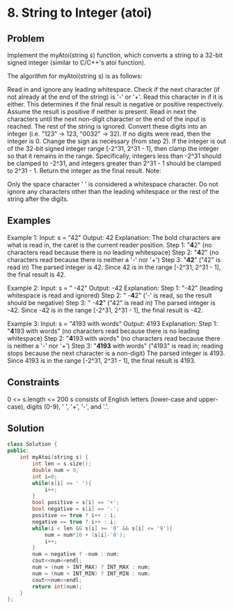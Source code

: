# 8. String to Integer (atoi)

## Problem

Implement the myAtoi(string s) function, which converts a string to a 32-bit signed integer (similar to C/C++'s atoi function).

The algorithm for myAtoi(string s) is as follows:

Read in and ignore any leading whitespace.
Check if the next character (if not already at the end of the string) is '-' or '+'. Read this character in if it is either. This determines if the final result is negative or positive respectively. Assume the result is positive if neither is present.
Read in next the characters until the next non-digit character or the end of the input is reached. The rest of the string is ignored.
Convert these digits into an integer (i.e. "123" -> 123, "0032" -> 32). If no digits were read, then the integer is 0. Change the sign as necessary (from step 2).
If the integer is out of the 32-bit signed integer range [-2^31, 2^31 - 1], then clamp the integer so that it remains in the range. Specifically, integers less than -2^31 should be clamped to -2^31, and integers greater than 2^31 - 1 should be clamped to 2^31 - 1.
Return the integer as the final result.
Note:

Only the space character ' ' is considered a whitespace character.
Do not ignore any characters other than the leading whitespace or the rest of the string after the digits.

## Examples

Example 1:
Input: s = "42"
Output: 42
Explanation: The bold characters are what is read in, the caret is the current reader position.
Step 1: "**4**2" (no characters read because there is no leading whitespace)
Step 2: "**4**2" (no characters read because there is neither a '-' nor '+')
Step 3: "**42**" ("42" is read in)
The parsed integer is 42.
Since 42 is in the range [-2^31, 2^31 - 1], the final result is 42.

Example 2:
Input: s = " -42"
Output: -42
Explanation:
Step 1: "-42" (leading whitespace is read and ignored)
Step 2: " -**4**2" ('-' is read, so the result should be negative)
Step 3: " -4**2**" ("42" is read in)
The parsed integer is -42.
Since -42 is in the range [-2^31, 2^31 - 1], the final result is -42.

Example 3:
Input: s = "4193 with words"
Output: 4193
Explanation:
Step 1: "**4**193 with words" (no characters read because there is no leading whitespace)
Step 2: "**4**193 with words" (no characters read because there is neither a '-' nor '+')
Step 3: "**4193** with words" ("4193" is read in; reading stops because the next character is a non-digit)
The parsed integer is 4193.
Since 4193 is in the range [-2^31, 2^31 - 1], the final result is 4193.

## Constraints

0 <= s.length <= 200
s consists of English letters (lower-case and upper-case), digits (0-9), ' ', '+', '-', and '.'.

## Solution

```c++
class Solution {
public:
    int myAtoi(string s) {
        int len = s.size();
        double num = 0;
        int i=0;
        while(s[i] == ' '){
            i++;
        }
        bool positive = s[i] == '+';
        bool negative = s[i] == '-';
        positive == true ? i++ : i;
        negative == true ? i++ : i;
        while(i < len && s[i] >= '0' && s[i] <= '9'){
            num = num*10 + (s[i]-'0');
            i++;
        }
        num = negative ? -num : num;
        cout<<num<<endl;
        num = (num > INT_MAX) ? INT_MAX : num;
        num = (num < INT_MIN) ? INT_MIN : num;
        cout<<num<<endl;
        return int(num);
    }
};
```
